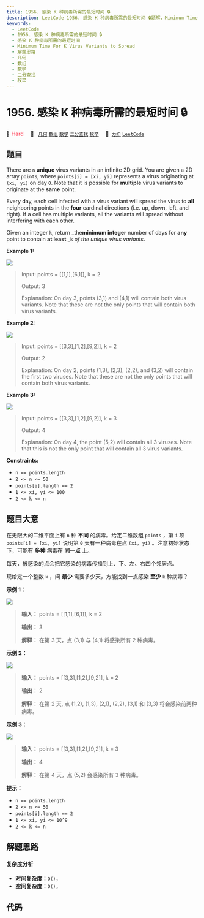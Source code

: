 ```yaml
---
title: 1956. 感染 K 种病毒所需的最短时间 🔒
description: LeetCode 1956. 感染 K 种病毒所需的最短时间 🔒题解，Minimum Time For K Virus Variants to Spread，包含解题思路、复杂度分析以及完整的 JavaScript 代码实现。
keywords:
  - LeetCode
  - 1956. 感染 K 种病毒所需的最短时间 🔒
  - 感染 K 种病毒所需的最短时间
  - Minimum Time For K Virus Variants to Spread
  - 解题思路
  - 几何
  - 数组
  - 数学
  - 二分查找
  - 枚举
---
```


# 1956. 感染 K 种病毒所需的最短时间 🔒

🔴 <font color=#ff334b>Hard</font>&emsp; 🔖&ensp; [`几何`](/tag/geometry.md) [`数组`](/tag/array.md) [`数学`](/tag/math.md) [`二分查找`](/tag/binary-search.md) [`枚举`](/tag/enumeration.md)&emsp; 🔗&ensp;[`力扣`](https://leetcode.cn/problems/minimum-time-for-k-virus-variants-to-spread) [`LeetCode`](https://leetcode.com/problems/minimum-time-for-k-virus-variants-to-spread)

## 题目

There are `n` **unique** virus variants in an infinite 2D grid. You are given
a 2D array `points`, where `points[i] = [xi, yi]` represents a virus
originating at `(xi, yi)` on day `0`. Note that it is possible for
**multiple** virus variants to originate at the **same** point.

Every day, each cell infected with a virus variant will spread the virus to
**all** neighboring points in the **four** cardinal directions (i.e. up, down,
left, and right). If a cell has multiple variants, all the variants will
spread without interfering with each other.

Given an integer `k`, return _the**minimum integer** number of days for
**any** point to contain **at least** _`k` _of the unique virus variants_.



**Example 1:**

![](https://fastly.jsdelivr.net/gh/doocs/leetcode@main/solution/1900-1999/1956.Minimum%20Time%20For%20K%20Virus%20Variants%20to%20Spread/images/case-1.png)

> Input: points = [[1,1],[6,1]], k = 2
> 
> Output: 3
> 
> Explanation: On day 3, points (3,1) and (4,1) will contain both virus variants. Note that these are not the only points that will contain both virus variants.

**Example 2:**

![](https://fastly.jsdelivr.net/gh/doocs/leetcode@main/solution/1900-1999/1956.Minimum%20Time%20For%20K%20Virus%20Variants%20to%20Spread/images/case-2.png)

> Input: points = [[3,3],[1,2],[9,2]], k = 2
> 
> Output: 2
> 
> Explanation: On day 2, points (1,3), (2,3), (2,2), and (3,2) will contain the first two viruses. Note that these are not the only points that will contain both virus variants.

**Example 3:**

![](https://fastly.jsdelivr.net/gh/doocs/leetcode@main/solution/1900-1999/1956.Minimum%20Time%20For%20K%20Virus%20Variants%20to%20Spread/images/case-2.png)

> Input: points = [[3,3],[1,2],[9,2]], k = 3
> 
> Output: 4
> 
> Explanation: On day 4, the point (5,2) will contain all 3 viruses. Note that this is not the only point that will contain all 3 virus variants.

**Constraints:**

  * `n == points.length`
  * `2 <= n <= 50`
  * `points[i].length == 2`
  * `1 <= xi, yi <= 100`
  * `2 <= k <= n`


## 题目大意

在无限大的二维平面上有 `n` 种 **不同** 的病毒。给定二维数组 `points` ，第 `i` 项 `points[i] = [xi, yi]`
说明第 `0` 天有一种病毒在点 `(xi, yi)` 。注意初始状态下，可能有 **多种** 病毒在 **同一点** 上。

每天，被感染的点会把它感染的病毒传播到上、下、左、右四个邻居点。

现给定一个整数 `k` ，问 **最少** 需要多少天，方能找到一点感染 **至少** `k` 种病毒？



**示例 1：**

**![](https://fastly.jsdelivr.net/gh/doocs/leetcode@main/solution/1900-1999/1956.Minimum%20Time%20For%20K%20Virus%20Variants%20to%20Spread/images/case-1.png)**

> 
> 
> 
> 
> 
> **输入：** points = [[1,1],[6,1]], k = 2
> 
> **输出：** 3
> 
> **解释：** 在第 3 天，点 (3,1) 与 (4,1) 将感染所有 2 种病毒。
> 
> 

**示例 2：**

**![](https://fastly.jsdelivr.net/gh/doocs/leetcode@main/solution/1900-1999/1956.Minimum%20Time%20For%20K%20Virus%20Variants%20to%20Spread/images/case-2.png)**

> 
> 
> 
> 
> 
> **输入：** points = [[3,3],[1,2],[9,2]], k = 2
> 
> **输出：** 2
> 
> **解释：** 在第 2 天, 点 (1,2), (1,3), (2,1), (2,2), (3,1) 和 (3,3) 将会感染前两种病毒。
> 
> 

**示例 3：**

**![](https://fastly.jsdelivr.net/gh/doocs/leetcode@main/solution/1900-1999/1956.Minimum%20Time%20For%20K%20Virus%20Variants%20to%20Spread/images/case-2.png)**

> 
> 
> 
> 
> 
> **输入：** points = [[3,3],[1,2],[9,2]], k = 3
> 
> **输出：** 4
> 
> **解释：** 在第 4 天，点 (5,2) 会感染所有 3 种病毒。
> 
> 



**提示：**

  * `n == points.length`
  * `2 <= n <= 50`
  * `points[i].length == 2`
  * `1 <= xi, yi <= 10^9`
  * `2 <= k <= n`


## 解题思路

#### 复杂度分析

- **时间复杂度**：`O()`，
- **空间复杂度**：`O()`，

## 代码

```javascript

```